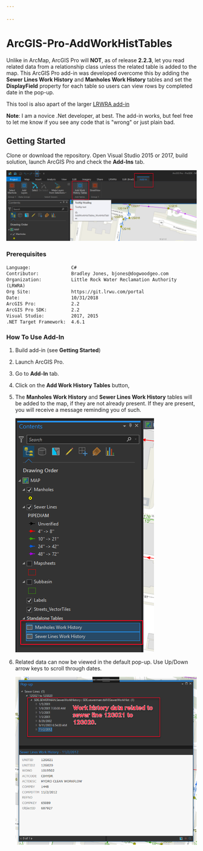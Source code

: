```yaml
---

---
```


# **ArcGIS-Pro-AddWorkHistTables**  

Unlike in ArcMap, ArcGIS Pro will **NOT**, as of release **2.2.3**, let you read related data from a relationship class unless the related table is added to the map. This ArcGIS Pro add-in was developed overcome this by adding the **Sewer Lines Work History** and **Manholes Work History** tables and set the **DisplayField** property for each table so users can view rows by completed date in the pop-up.

This tool is also apart of the larger [LRWRA add-in](https://github.com/dogwoodgeo/ArcGIS-Pro-LRWRA) 

**Note**: I am a novice .Net developer, at best.  The add-in works, but feel free to let me know if you see any code that is "wrong" or just plain bad.  

## Getting Started

Clone or download the repository. Open Visual Studio 2015 or 2017, build solution, launch ArcGIS Pro and check the **Add-Ins** tab.

![](assets/2018-11-12_13-23-35.png)



### Prerequisites

```
Language:				C#
Contributor:			Bradley Jones, bjones@dogwoodgeo.com
Organization:			Little Rock Water Reclamation Authority (LRWRA)
Org Site: 				https://git.lrwu.com/portal
Date:					10/31/2018
ArcGIS Pro:				2.2
ArcGIS Pro SDK: 		2.2
Visual Studio: 			2017, 2015
.NET Target Framework:	4.6.1
```

### How To Use Add-In

1. Build add-in (see **Getting Started**)

2. Launch ArcGIS Pro.

3. Go to **Add-In** tab.

4. Click on the **Add Work History Tables** button,

5. The **Manholes Work History** and **Sewer Lines Work History** tables will be added to the map, if they are not already present. If they are present, you will receive a message reminding you of such.

   ![](assets/2018-11-12_13-25-16.png)

6. Related data can now be viewed in the default pop-up. Use Up/Down arrow keys to scroll through dates.

   ![](assets/2018-11-12_13-26-29.png)


